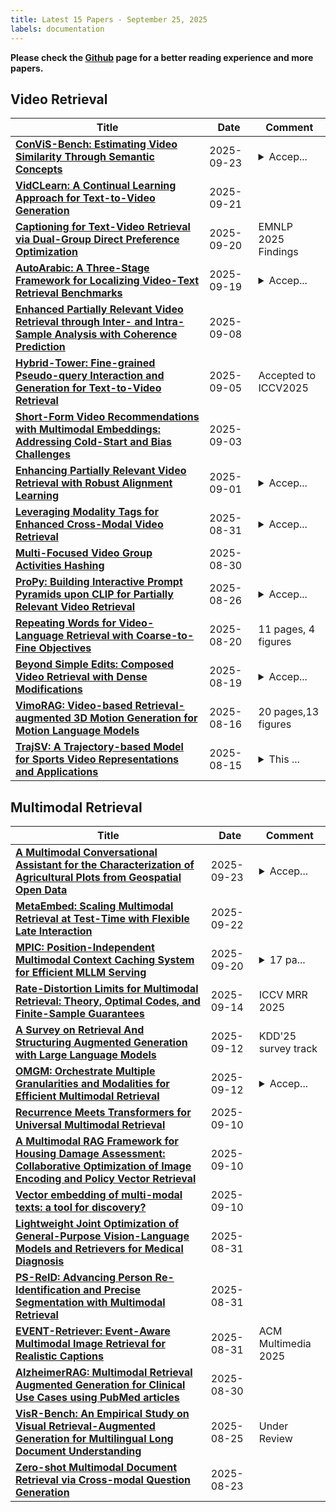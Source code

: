 ```yaml
---
title: Latest 15 Papers - September 25, 2025
labels: documentation
---
```

**Please check the [Github](https://github.com/PapowFish/DailyArXiv) page for a better reading experience and more papers.**

## Video Retrieval
| **Title** | **Date** | **Comment** |
| --- | --- | --- |
| **[ConViS-Bench: Estimating Video Similarity Through Semantic Concepts](http://arxiv.org/abs/2509.19245v1)** | 2025-09-23 | <details><summary>Accep...</summary><p>Accepted to NeurIPS 2025</p></details> |
| **[VidCLearn: A Continual Learning Approach for Text-to-Video Generation](http://arxiv.org/abs/2509.16956v1)** | 2025-09-21 |  |
| **[Captioning for Text-Video Retrieval via Dual-Group Direct Preference Optimization](http://arxiv.org/abs/2509.16560v1)** | 2025-09-20 | EMNLP 2025 Findings |
| **[AutoArabic: A Three-Stage Framework for Localizing Video-Text Retrieval Benchmarks](http://arxiv.org/abs/2509.16438v1)** | 2025-09-19 | <details><summary>Accep...</summary><p>Accepted at ArabicNLP 2025 (EMNLP 2025 workshop)</p></details> |
| **[Enhanced Partially Relevant Video Retrieval through Inter- and Intra-Sample Analysis with Coherence Prediction](http://arxiv.org/abs/2504.19637v2)** | 2025-09-08 |  |
| **[Hybrid-Tower: Fine-grained Pseudo-query Interaction and Generation for Text-to-Video Retrieval](http://arxiv.org/abs/2509.04773v1)** | 2025-09-05 | Accepted to ICCV2025 |
| **[Short-Form Video Recommendations with Multimodal Embeddings: Addressing Cold-Start and Bias Challenges](http://arxiv.org/abs/2507.19346v2)** | 2025-09-03 |  |
| **[Enhancing Partially Relevant Video Retrieval with Robust Alignment Learning](http://arxiv.org/abs/2509.01383v1)** | 2025-09-01 | <details><summary>Accep...</summary><p>Accepted at EMNLP 2025</p></details> |
| **[Leveraging Modality Tags for Enhanced Cross-Modal Video Retrieval](http://arxiv.org/abs/2504.01591v3)** | 2025-08-31 | <details><summary>Accep...</summary><p>Accepted at BMVC 2025</p></details> |
| **[Multi-Focused Video Group Activities Hashing](http://arxiv.org/abs/2509.00490v1)** | 2025-08-30 |  |
| **[ProPy: Building Interactive Prompt Pyramids upon CLIP for Partially Relevant Video Retrieval](http://arxiv.org/abs/2508.19024v1)** | 2025-08-26 | <details><summary>Accep...</summary><p>Accepted by EMNLP 2025 Findings</p></details> |
| **[Repeating Words for Video-Language Retrieval with Coarse-to-Fine Objectives](http://arxiv.org/abs/2508.14812v1)** | 2025-08-20 | 11 pages, 4 figures |
| **[Beyond Simple Edits: Composed Video Retrieval with Dense Modifications](http://arxiv.org/abs/2508.14039v1)** | 2025-08-19 | <details><summary>Accep...</summary><p>Accepted to ICCV-2025</p></details> |
| **[VimoRAG: Video-based Retrieval-augmented 3D Motion Generation for Motion Language Models](http://arxiv.org/abs/2508.12081v1)** | 2025-08-16 | 20 pages,13 figures |
| **[TrajSV: A Trajectory-based Model for Sports Video Representations and Applications](http://arxiv.org/abs/2508.11569v1)** | 2025-08-15 | <details><summary>This ...</summary><p>This paper has been accepted by TCSVT</p></details> |

## Multimodal Retrieval
| **Title** | **Date** | **Comment** |
| --- | --- | --- |
| **[A Multimodal Conversational Assistant for the Characterization of Agricultural Plots from Geospatial Open Data](http://arxiv.org/abs/2509.17544v2)** | 2025-09-23 | <details><summary>Accep...</summary><p>Accepted at 2025 4th International Conference on Geographic Information and Remote Sensing Technology</p></details> |
| **[MetaEmbed: Scaling Multimodal Retrieval at Test-Time with Flexible Late Interaction](http://arxiv.org/abs/2509.18095v1)** | 2025-09-22 |  |
| **[MPIC: Position-Independent Multimodal Context Caching System for Efficient MLLM Serving](http://arxiv.org/abs/2502.01960v2)** | 2025-09-20 | <details><summary>17 pa...</summary><p>17 pages, 13 figures, the second version</p></details> |
| **[Rate-Distortion Limits for Multimodal Retrieval: Theory, Optimal Codes, and Finite-Sample Guarantees](http://arxiv.org/abs/2509.11054v1)** | 2025-09-14 | ICCV MRR 2025 |
| **[A Survey on Retrieval And Structuring Augmented Generation with Large Language Models](http://arxiv.org/abs/2509.10697v1)** | 2025-09-12 | KDD'25 survey track |
| **[OMGM: Orchestrate Multiple Granularities and Modalities for Efficient Multimodal Retrieval](http://arxiv.org/abs/2505.07879v3)** | 2025-09-12 | <details><summary>Accep...</summary><p>Accepted to ACL 2025 Main Conference</p></details> |
| **[Recurrence Meets Transformers for Universal Multimodal Retrieval](http://arxiv.org/abs/2509.08897v1)** | 2025-09-10 |  |
| **[A Multimodal RAG Framework for Housing Damage Assessment: Collaborative Optimization of Image Encoding and Policy Vector Retrieval](http://arxiv.org/abs/2509.09721v1)** | 2025-09-10 |  |
| **[Vector embedding of multi-modal texts: a tool for discovery?](http://arxiv.org/abs/2509.08216v1)** | 2025-09-10 |  |
| **[Lightweight Joint Optimization of General-Purpose Vision-Language Models and Retrievers for Medical Diagnosis](http://arxiv.org/abs/2508.17394v2)** | 2025-08-31 |  |
| **[PS-ReID: Advancing Person Re-Identification and Precise Segmentation with Multimodal Retrieval](http://arxiv.org/abs/2503.21595v2)** | 2025-08-31 |  |
| **[EVENT-Retriever: Event-Aware Multimodal Image Retrieval for Realistic Captions](http://arxiv.org/abs/2509.00751v1)** | 2025-08-31 | ACM Multimedia 2025 |
| **[AlzheimerRAG: Multimodal Retrieval Augmented Generation for Clinical Use Cases using PubMed articles](http://arxiv.org/abs/2412.16701v3)** | 2025-08-30 |  |
| **[VisR-Bench: An Empirical Study on Visual Retrieval-Augmented Generation for Multilingual Long Document Understanding](http://arxiv.org/abs/2508.07493v2)** | 2025-08-25 | Under Review |
| **[Zero-shot Multimodal Document Retrieval via Cross-modal Question Generation](http://arxiv.org/abs/2508.17079v1)** | 2025-08-23 |  |


